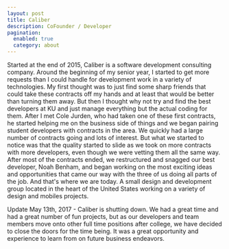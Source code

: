 ```yaml
---
layout: post
title: Caliber
description: CoFounder / Developer
pagination:
  enabled: true
  category: about
---
```


Started at the end of 2015, Caliber is a software development consulting company. Around the beginning of my senior year, I started to get more requests than I could handle for development work in a variety of technologies. My first thought was to just find some sharp friends that could take these contracts off my hands and at least that would be better than turning them away. But then I thought why not try and find the best developers at KU and just manage everything but the actual coding for them. After I met Cole Jurden, who had taken one of these first contracts, he started helping me on the business side of things and  we began pairing student developers with contracts in the area. We quickly had a large number of contracts going and lots of interest. But what we started to notice was that the quality started to slide as we took on more contracts with more developers, even though we were vetting them all the same way. After most of the contracts ended, we restructured and snagged our best developer, Noah Benham, and began working on the most exciting ideas and opportunities that came our way with the three of us doing all parts of the job. And that's where we are today. A small design and development group located in the heart of the United States working on a variety of design and mobiles projects.

Update May 13th, 2017 - Caliber is shutting down. We had a great time and had a great number of fun projects, but as our developers and team members move onto other full time positions after college, we have decided to close the doors for the time being. It was a great opportunity and experience to learn from on future business endeavors.  
